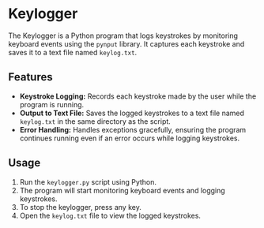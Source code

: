 # Keylogger

The Keylogger is a Python program that logs keystrokes by monitoring keyboard events using the `pynput` library. It captures each keystroke and saves it to a text file named `keylog.txt`.

## Features

- **Keystroke Logging:** Records each keystroke made by the user while the program is running.
- **Output to Text File:** Saves the logged keystrokes to a text file named `keylog.txt` in the same directory as the script.
- **Error Handling:** Handles exceptions gracefully, ensuring the program continues running even if an error occurs while logging keystrokes.

## Usage

1. Run the `keylogger.py` script using Python.
2. The program will start monitoring keyboard events and logging keystrokes.
3. To stop the keylogger, press any key.
4. Open the `keylog.txt` file to view the logged keystrokes.
